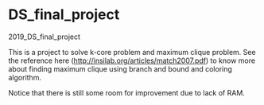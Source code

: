 # DS_final_project
2019_DS_final_project

This is a project to solve k-core problem and maximum clique problem.
See the reference here (http://insilab.org/articles/match2007.pdf) to know more about finding maximum clique using branch and bound and coloring algorithm.

Notice that there is still some room for improvement due to lack of RAM.
